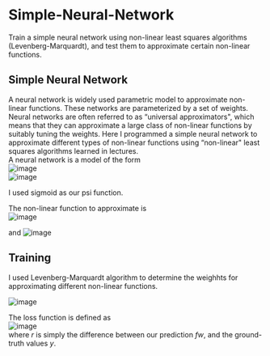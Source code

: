 # Simple-Neural-Network
Train a simple neural network using non-linear least squares algorithms (Levenberg-Marquardt), and test them to approximate certain non-linear functions. 

## Simple Neural Network
A neural network is widely used parametric model to approximate non-linear functions. These networks are parameterized by a set of weights. Neural networks are often referred to as “universal approximators", which means that they can approximate a large class of non-linear functions by suitably tuning the weights. Here I programmed a simple neural network to approximate different types of non-linear functions using “non-linear" least squares algorithms learned in lectures.   
A neural network is a model of the form  
![image](https://user-images.githubusercontent.com/44150278/101875651-f29e7880-3bc5-11eb-9d22-d16d2e55df59.png)  
![image](https://user-images.githubusercontent.com/44150278/101875594-d7336d80-3bc5-11eb-9b62-5a7dba15bd93.png)

I used sigmoid as our psi function.   

The non-linear function to approximate is  
![image](https://user-images.githubusercontent.com/44150278/101875817-44df9980-3bc6-11eb-9a84-f2b6a969a799.png)

and
![image](https://user-images.githubusercontent.com/44150278/101875887-63459500-3bc6-11eb-99f0-4023b86c3df4.png)

## Training
I used Levenberg-Marquardt algorithm to determine the weighhts for approximating different non-linear functions.   
  
![image](https://user-images.githubusercontent.com/44150278/101876160-ef57bc80-3bc6-11eb-8d8a-e25bc3577610.png)  
  
The loss function is defined as  
![image](https://user-images.githubusercontent.com/44150278/101876305-2c23b380-3bc7-11eb-9d0c-a071355bc28e.png)  
where _r_ is simply the difference between our prediction _fw_, and the ground-truth values _y_.
